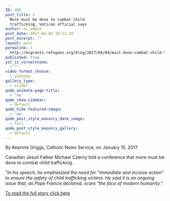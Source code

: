 ```yaml
---
ID: 485
post_title: >
  More must be done to combat child
  trafficking, Vatican official says
author: mr_admin
post_date: 2017-04-04 18:12:18
post_excerpt: ""
layout: post
permalink: >
  http://migrants-refugees.org/blog/2017/04/04/must-done-combat-child-trafficking-vatican-official-says/
published: true
yst_is_cornerstone:
  - ""
video_format_choose:
  - youtube
gallery_type:
  - slider
qode_animate-page-title:
  - 'no'
qode_show-sidebar:
  - default
qode_hide-featured-image:
  - 'no'
qode_post_style_masonry_date_image:
  - full
qode_post_style_masonry_gallery:
  - default
---
```

By Keanine Griggs, Catholic News Service, on January 15, 2017.

Canadian Jesuit Father Michael Czerny told a conference that more must be done to combat child trafficking.

<em>"In his speech, he emphasized the need for "immediate and incisive action" to ensure the safety of child trafficking victims. He said it is an ongoing issue that, as Pope Francis declared, scars "the face of modern humanity."</em>

<a href="http://www.catholicherald.co.uk/news/2017/04/05/more-must-be-done-to-combat-child-trafficking-vatican-official-says/" target="_blank" rel="noopener noreferrer">To read the full story click here</a>